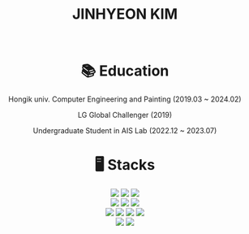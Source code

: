 <div align=center><h1>JINHYEON KIM</h1></div>

<!--<img src="https://github.com/tbutc/tbutc/blob/main/images/%E1%84%80%E1%85%B5%E1%86%B7%E1%84%8C%E1%85%B5%E1%86%AB%E1%84%92%E1%85%A7%E1%86%AB.jpg?raw=true" width="170" height="230">-->

  <br>
<div align=center><h1>📚 Education</h1></div>
<div align=center><p>Hongik univ. Computer Engineering and Painting (2019.03 ~ 2024.02)</p> 
<div align=center><p>LG Global Challenger (2019)</p>
<div align=center><p>Undergraduate Student in AIS Lab (2022.12 ~ 2023.07)</p> 

<div align=center><h1>🖥️ Stacks</h1></div>

<div align=center> 
  <img src="https://img.shields.io/badge/java-007396?style=for-the-badge&logo=java&logoColor=white"> 
  <img src="https://img.shields.io/badge/c++-00599C?style=for-the-badge&logo=c%2B%2B&logoColor=white">
  <img src="https://img.shields.io/badge/python-3776AB?style=for-the-badge&logo=python&logoColor=white"> 
  <br>
  
  
  <img src="https://img.shields.io/badge/mysql-4479A1?style=for-the-badge&logo=mysql&logoColor=white"> 
  <img src="https://img.shields.io/badge/spring-6DB33F?style=for-the-badge&logo=spring&logoColor=white"> 
  <img src="https://img.shields.io/badge/django-092E20?style=for-the-badge&logo=django&logoColor=white">
  <br>
  
  <img src="https://img.shields.io/badge/github-181717?style=for-the-badge&logo=github&logoColor=white">
  <img src="https://img.shields.io/badge/git-F05032?style=for-the-badge&logo=git&logoColor=white">
  <img src="https://img.shields.io/badge/tensorflow-007396?style=for-the-badge&logo=tensorflow&logoColor=white"> 
  <img src="https://img.shields.io/badge/pytorch-FCC624?style=for-the-badge&logo=pytorch&logoColor=black"> 
  <br>

  <img src="https://img.shields.io/badge/linux-FCC624?style=for-the-badge&logo=linux&logoColor=black"> 
  <img src="https://img.shields.io/badge/amazonaws-232F3E?style=for-the-badge&logo=amazonaws&logoColor=white"> 
  <br>
</div>

